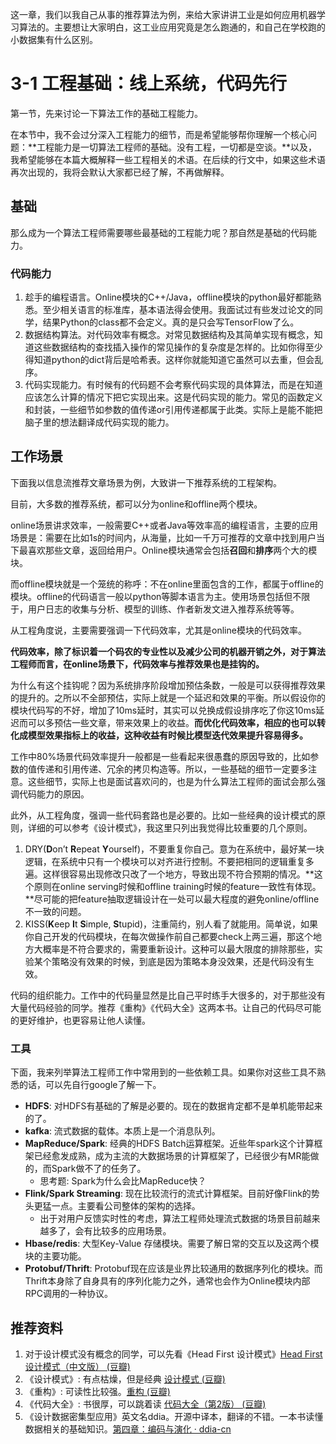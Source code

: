 这一章，我们以我自己从事的推荐算法为例，来给大家讲讲工业是如何应用机器学习算法的。主要想让大家明白，这工业应用究竟是怎么跑通的，和自己在学校跑的小数据集有什么区别。

# 3-1 工程基础：线上系统，代码先行

第一节，先来讨论一下算法工作的基础工程能力。

在本节中，我不会过分深入工程能力的细节，而是希望能够帮你理解一个核心问题：**工程能力是一切算法工程师的基础。没有工程，一切都是空谈。**以及，我希望能够在本篇大概解释一些工程相关的术语。在后续的行文中，如果这些术语再次出现的，我将会默认大家都已经了解，不再做解释。

## 基础

那么成为一个算法工程师需要哪些最基础的工程能力呢？那自然是基础的代码能力。

### 代码能力

1. 趁手的编程语言。Online模块的C++/Java，offline模块的python最好都能熟悉。至少相关语言的标准库，基本语法得会使用。我面试过有些发过论文的同学，结果Python的class都不会定义。真的是只会写TensorFlow了么。
2. 数据结构算法。对代码效率有概念。对常见数据结构及其简单实现有概念，知道这些数据结构的查找插入操作的常见操作的复杂度是怎样的。比如你得至少得知道python的dict背后是哈希表。这样你就能知道它虽然可以去重，但会乱序。
3. 代码实现能力。有时候有的代码题不会考察代码实现的具体算法，而是在知道应该怎么计算的情况下把它实现出来。这是代码实现的能力。常见的函数定义和封装，一些细节如参数的值传递or引用传递都属于此类。实际上是能不能把脑子里的想法翻译成代码实现的能力。

## 工作场景

下面我以信息流推荐文章场景为例，大致讲一下推荐系统的工程架构。

目前，大多数的推荐系统，都可以分为online和offline两个模块。

online场景讲求效率，一般需要C++或者Java等效率高的编程语言，主要的应用场景是：需要在比如1s的时间内，从海量，比如一千万可推荐的文章中找到用户当下最喜欢那些文章，返回给用户。Online模块通常会包括**召回**和**排序**两个大的模块。

而offline模块就是一个笼统的称呼：不在online里面包含的工作，都属于offline的模块。offline的代码语言一般以python等脚本语言为主。使用场景包括但不限于，用户日志的收集与分析、模型的训练、作者新发文进入推荐系统等等。

从工程角度说，主要需要强调一下代码效率，尤其是online模块的代码效率。

**代码效率，除了标识着一个码农的专业性以及减少公司的机器开销之外，对于算法工程师而言，在online场景下，代码效率与推荐效果也是挂钩的。**

为什么有这个挂钩呢？因为系统排序阶段增加预估条数，一般是可以获得推荐效果的提升的。之所以不全部预估，实际上就是一个延迟和效果的平衡。所以假设你的模块代码写的不好，增加了10ms延时，其实可以兑换成假设排序吃了你这10ms延迟而可以多预估一些文章，带来效果上的收益。**而优化代码效率，相应的也可以转化成模型效果指标上的收益，这种收益有时候比模型迭代效果提升容易得多。**

工作中80%场景代码效率提升一般都是一些看起来很愚蠢的原因导致的，比如参数的值传递和引用传递、冗余的拷贝构造等。所以，一些基础的细节一定要多注意。这些细节，实际上也是面试喜欢问的，也是为什么算法工程师的面试会那么强调代码能力的原因。

此外，从工程角度，强调一些代码套路也是必要的。比如一些经典的设计模式的原则，详细的可以参考《设计模式》，我这里只列出我觉得比较重要的几个原则。

1. DRY(**D**on’t **R**epeat **Y**ourself)，不要重复你自己。意为在系统中，最好某一块逻辑，在系统中只有一个模块可以对齐进行控制。不要把相同的逻辑重复多遍。这样很容易出现修改只改了一个地方，导致出现不符合预期的情况。**这个原则在online serving时候和offline training时候的feature一致性有体现。**尽可能的把feature抽取逻辑设计在一处可以最大程度的避免online/offline不一致的问题。
2.  KISS(**K**eep **I**t **S**imple, **S**tupid)，注重简约，别人看了就能用。简单说，如果你自己开发的代码模块，在每次做操作前自己都要check上两三遍，那这个地方大概率是不符合要求的，需要重新设计。这种可以最大限度的排除那些，实验某个策略没有效果的时候，到底是因为策略本身没效果，还是代码没有生效。

代码的组织能力。工作中的代码量显然是比自己平时练手大很多的，对于那些没有大量代码经验的同学。推荐《重构》《代码大全》这两本书。让自己的代码尽可能的更好维护，也更容易让他人读懂。

### 工具

下面，我来列举算法工程师工作中常用到的一些依赖工具。如果你对这些工具不熟悉的话，可以先自行google了解一下。

* **HDFS**: 对HDFS有基础的了解是必要的。现在的数据肯定都不是单机能带起来的了。
* **kafka**: 流式数据的载体。本质上是一个消息队列。
* **MapReduce/Spark**: 经典的HDFS Batch运算框架。近些年spark这个计算框架已经愈发成熟，成为主流的大数据场景的计算框架了，已经很少有MR能做的，而Spark做不了的任务了。
	* 思考题: Spark为什么会比MapReduce快？
* **Flink/Spark Streaming**: 现在比较流行的流式计算框架。目前好像Flink的势头更猛一点。主要看公司整体的架构的选择。
	* 出于对用户反馈实时性的考虑，算法工程师处理流式数据的场景目前越来越多了，会有比较多的应用场景。
* **Hbase/redis**: 大型Key-Value 存储模块。需要了解日常的交互以及这两个模块的主要功能。
* **Protobuf/Thrift**: Protobuf现在应该是业界比较通用的数据序列化的模块。而Thrift本身除了自身具有的序列化能力之外，通常也会作为Online模块内部RPC调用的一种协议。

## 推荐资料
1. 对于设计模式没有概念的同学，可以先看《Head First 设计模式》[Head First 设计模式（中文版） (豆瓣)](https://book.douban.com/subject/2243615/)
2. 《设计模式》: 有点枯燥，但是经典 [设计模式 (豆瓣)](https://book.douban.com/subject/1052241/)
3. 《重构》: 可读性比较强。[重构 (豆瓣)](https://book.douban.com/subject/4262627/)  
4. 《代码大全》: 书很厚，可以跳着读 [代码大全（第2版） (豆瓣)](https://book.douban.com/subject/1477390/)  
5. 《设计数据密集型应用》英文名ddia。开源中译本，翻译的不错。一本书读懂数据相关的基础知识。[第四章：编码与演化 · ddia-cn](https://vonng.gitbooks.io/ddia-cn/content/ch4.html)  
